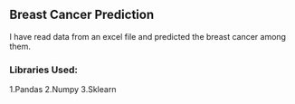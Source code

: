 ## Breast Cancer Prediction
I have read data from an excel file and predicted the breast cancer among them.

### Libraries Used:
1.Pandas
2.Numpy
3.Sklearn
